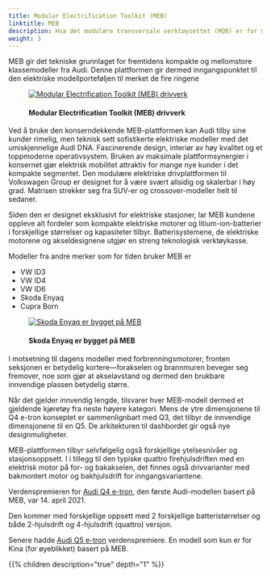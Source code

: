 ```yaml
---
title: Modular Electrification Toolkit (MEB)
linktitle: MEB
description: Hva det modulære transversale verktøysettet (MQB) er for modellutvalget med forbrenningsmotorer, vil det modulære elektrifiseringsverktøysettet (MEB) være for de helelektriske Audi-modellene. 
weight: 3
---
```

<!-- markdownlint-disable MD033 -->
MEB gir det tekniske grunnlaget for fremtidens kompakte og mellomstore klassemodeller fra Audi.
Denne plattformen gir dermed inngangspunktet til den elektriske modellporteføljen til merket
de fire ringene

<figure>
    <a href="https://media.electrichasgoneaudi.net/multimedia/technology/bev-platforms/meb/meb1.jpg">
        <img src="https://media.electrichasgoneaudi.net/multimedia/technology/bev-platforms/meb/meb1s.jpg"
        alt="Modular Electrification Toolkit (MEB) drivverk" title="Modular Electrification Toolkit (MEB) drivverk">
    </a>
    <figcaption><h4>Modular Electrification Toolkit (MEB) drivverk</h4></figcaption>
</figure>

Ved å bruke den konserndekkende MEB-plattformen kan Audi tilby sine kunder rimelig, men teknisk sett
sofistikerte elektriske modeller med det umiskjennelige Audi DNA. Fascinerende design, interiør av høy kvalitet og et toppmoderne operativsystem. Bruken av maksimale plattformsynergier i konsernet gjør elektrisk mobilitet attraktiv for mange nye kunder i
det kompakte segmentet. Den modulære elektriske drivplattformen til Volkswagen Group er designet for å være svært allsidig og skalerbar i høy grad. Matrisen strekker seg fra SUV-er og crossover-modeller helt til sedaner.

Siden den er designet eksklusivt for elektriske stasjoner, lar MEB kundene oppleve alt
fordeler som kompakte elektriske motorer og litium-ion-batterier i forskjellige størrelser og kapasiteter tilbyr. Batterisystemene, de elektriske motorene og akseldesignene utgjør en streng teknologisk verktøykasse.

Modeller fra andre merker som for tiden bruker MEB er

- VW ID3
- VW ID4
- VW ID6
- Skoda Enyaq
- Cupra Born

<figure>
    <a href="https://media.electrichasgoneaudi.net/multimedia/technology/bev-platforms/meb/enyaq.jpg">
        <img src="https://media.electrichasgoneaudi.net/multimedia/technology/bev-platforms/meb/enyaqs.jpg"
        alt="Skoda Enyaq er bygget på MEB" title="Skoda Enyaq er bygget på MEB">
    </a>
    <figcaption><h4>Skoda Enyaq er bygget på MEB</h4></figcaption>
</figure>

I motsetning til dagens modeller med forbrenningsmotorer, fronten
seksjonen er betydelig kortere—forakselen og brannmuren beveger seg fremover, noe som gjør at
akselavstand og dermed den brukbare innvendige plassen betydelig større.

Når det gjelder innvendig lengde, tilsvarer hver MEB-modell dermed et gjeldende kjøretøy fra neste høyere kategori. Mens de ytre dimensjonene til Q4 e-tron
konseptet er sammenlignbart med Q3, det tilbyr de innvendige dimensjonene til en Q5. De
arkitekturen til dashbordet gir også nye designmuligheter.

MEB-plattformen tilbyr selvfølgelig også forskjellige ytelsesnivåer og stasjonsoppsett. I
i tillegg til den typiske quattro firehjulsdriften med en elektrisk motor på for- og bakakselen,
det finnes også drivvarianter med bakmontert motor og bakhjulsdrift for inngangsvariantene.

Verdenspremieren for [Audi Q4 e-tron](../../../models/q4-e-tron), den første Audi-modellen basert på MEB, var 14. april 2021.

Den kommer med forskjellige oppsett med 2 forskjellige batteristørrelser og både 2-hjulsdrift og 4-hjulsdrift (quattro) versjon.

Senere hadde [Audi Q5 e-tron](../../../models/q5-e-tron) verdenspremiere. En modell som kun er for Kina (for øyeblikket) basert på MEB.

{{% children description="true" depth="1" %}}
